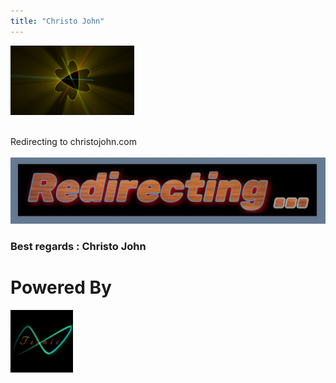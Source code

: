 ```yaml
---
title: "Christo John"
---
```


<!--
Welcome to GitHub.
This is just a GitHub interface before redirection to [www.christojohn.com](./Main/main.html)

[click here](./Main/main.html) to get redirected...

-->
<img src="./assets/sitepics/Header%20Logo.png" width="198" height="111"><br><br>


Redirecting to christojohn.com<br><br>
<img src='./assets/sitevid/redirect.gif'>

### Best regards : Christo John

# Powered By

            
<img src='./assets/sitepics/tesnic1.png' width="100" height="100" alt="Tesnic Logo">

